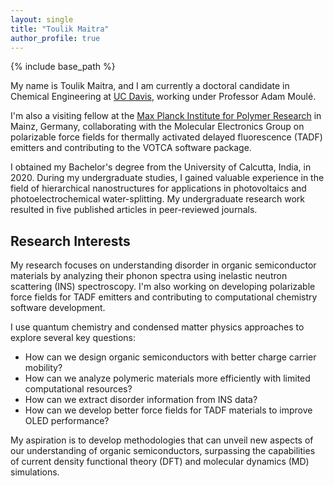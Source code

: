```yaml
---
layout: single
title: "Toulik Maitra"
author_profile: true
---
```


{% include base_path %}

My name is Toulik Maitra, and I am currently a doctoral candidate in Chemical Engineering at <a href="https://www.ucdavis.edu/" target="_blank">UC Davis</a>, working under Professor Adam Moulé. 

I'm also a visiting fellow at the <a href="https://www.mpip-mainz.mpg.de/" target="_blank">Max Planck Institute for Polymer Research</a> in Mainz, Germany, collaborating with the Molecular Electronics Group on polarizable force fields for thermally activated delayed fluorescence (TADF) emitters and contributing to the VOTCA software package.

I obtained my Bachelor's degree from the University of Calcutta, India, in 2020. During my undergraduate studies, I gained valuable experience in the field of hierarchical nanostructures for applications in photovoltaics and photoelectrochemical water-splitting. My undergraduate research work resulted in five published articles in peer-reviewed journals.

## Research Interests

My research focuses on understanding disorder in organic semiconductor materials by analyzing their phonon spectra using inelastic neutron scattering (INS) spectroscopy. I'm also working on developing polarizable force fields for TADF emitters and contributing to computational chemistry software development.

I use quantum chemistry and condensed matter physics approaches to explore several key questions:

* How can we design organic semiconductors with better charge carrier mobility?
* How can we analyze polymeric materials more efficiently with limited computational resources?
* How can we extract disorder information from INS data?
* How can we develop better force fields for TADF materials to improve OLED performance?

My aspiration is to develop methodologies that can unveil new aspects of our understanding of organic semiconductors, surpassing the capabilities of current density functional theory (DFT) and molecular dynamics (MD) simulations.
